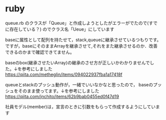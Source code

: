 # ruby
queue.rb のクラスが「Queue」と作成しようとしたがエラーがでたので(すでに存在している？)
のでクラス名「Ueue」にしています

baseに属性として配列を持たせて，stack,queueに継承させているつもりです。
ですが，baseにそのままArrayを継承させて,それをまた継承させるのか．改善できるのかまで確認できてません。

baseのbox(継承させたいArray)の継承のさせ方が正しいかわかりませんでした。↓を参考にしました
https://qiita.com/metheglin/items/094022937fba1a17418f

queueとstackのプッシュ動作が，一緒でいいなかなと思ったので，
baseのプッシュをそのまま使ってます。↓を参考にしました
https://qiita.com/jnchito/items/62b9bab0455ed0f47d19

社員モデル(member)は，宣言のときに引数をもらって作成するようにしています